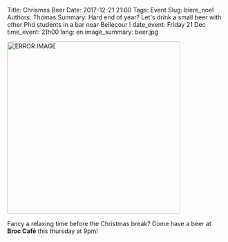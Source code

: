 Title:  Chrismas Beer
Date: 2017-12-21 21:00
Tags: Event
Slug: biere_noel
Authors: Thomas
Summary: Hard end of year? Let's drink a small beer with other Phd students in a bar near Bellecour !
date_event: Friday 21 Dec
time_event: 21h00
lang: en
image_summary: beer.jpg 


<img src="images/beer.jpg" style="width:400px;" alt="ERROR IMAGE">

Fancy a relaxing time before the Christmas break? Come have a beer at __Broc Café__ this thursday at 9pm!
